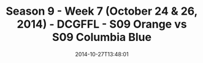 ---
title: Season 9 - Week 7 (October 24 & 26, 2014) - DCGFFL - S09 Orange vs S09 Columbia
  Blue
teams-score:
- team: _teams/s09-orange.md
  score:
- team: _teams/s09-columbia-blue.md
  score: 13
mvp: Billy Kramer (Orange), B. Stokes (Columbia)
game-ball: N/A
season: 9
week: 7
date: '2014-10-27T13:48:01'
pageid: season-9-week-7-4464-vs-4454
---